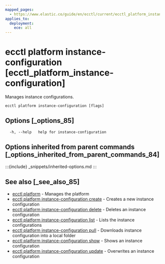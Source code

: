 ```yaml
---
mapped_pages:
  - https://www.elastic.co/guide/en/ecctl/current/ecctl_platform_instance-configuration.html
applies_to:
  deployment:
    ece: all
---
```


# ecctl platform instance-configuration [ecctl_platform_instance-configuration]

Manages instance configurations.

```
ecctl platform instance-configuration [flags]
```


## Options [_options_85]

```
  -h, --help   help for instance-configuration
```


## Options inherited from parent commands [_options_inherited_from_parent_commands_84]

:::{include} _snippets/inherited-options.md
:::


## See also [_see_also_85]

* [ecctl platform](/reference/ecctl_platform.md) - Manages the platform
* [ecctl platform instance-configuration create](/reference/ecctl_platform_instance-configuration_create.md) - Creates a new instance configuration
* [ecctl platform instance-configuration delete](/reference/ecctl_platform_instance-configuration_delete.md) - Deletes an instance configuration
* [ecctl platform instance-configuration list](/reference/ecctl_platform_instance-configuration_list.md) - Lists the instance configurations
* [ecctl platform instance-configuration pull](/reference/ecctl_platform_instance-configuration_pull.md) - Downloads instance configuration into a local folder
* [ecctl platform instance-configuration show](/reference/ecctl_platform_instance-configuration_show.md) - Shows an instance configuration
* [ecctl platform instance-configuration update](/reference/ecctl_platform_instance-configuration_update.md) - Overwrites an instance configuration

